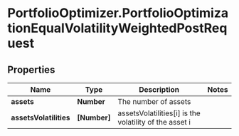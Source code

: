# PortfolioOptimizer.PortfolioOptimizationEqualVolatilityWeightedPostRequest

## Properties

Name | Type | Description | Notes
------------ | ------------- | ------------- | -------------
**assets** | **Number** | The number of assets | 
**assetsVolatilities** | **[Number]** | assetsVolatilities[i] is the volatility of the asset i | 



